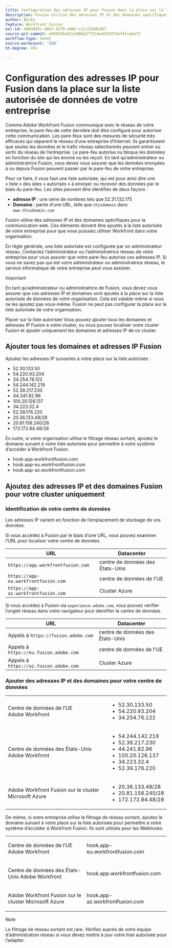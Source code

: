 ```yaml
---
title: Configuration des adresses IP pour Fusion dans la place sur la liste autorisée de données de votre entreprise
description: Fusion utilise des adresses IP et des domaines spécifiques pour la communication web. Ces éléments doivent être ajoutés à la liste autorisée de votre entreprise pour que vous puissiez utiliser Workfront dans votre organisation.
author: Becky
feature: Workfront Fusion
exl-id: 406dd45c-0863-4270-a80e-c1c115e0b367
source-git-commit: e0d9d76ab2cbd8bd277514a4291974af4fceba73
workflow-type: tm+mt
source-wordcount: '550'
ht-degree: 45%

---
```


# Configuration des adresses IP pour Fusion dans la place sur la liste autorisée de données de votre entreprise

Comme Adobe Workfront Fusion communique avec le réseau de votre entreprise, le pare-feu de cette dernière doit être configuré pour autoriser cette communication. Les pare-feux sont des mesures de sécurité très efficaces qui séparent le réseau d’une entreprise d’Internet. Ils garantissent que seules les données et le trafic réseau sélectionnés peuvent entrer ou sortir du réseau de l’entreprise. Le pare-feu autorise ou bloque les données en fonction du site qui les envoie ou les reçoit. En tant qu’administrateur ou administratrice Fusion, vous devez vous assurer que les données envoyées à ou depuis Fusion peuvent passer par le pare-feu de votre entreprise.

Pour ce faire, il vous faut une liste autorisée, qui est pour ainsi dire une « liste » des sites « autorisés » à envoyer ou recevoir des données par le biais du pare-feu. Les sites peuvent être identifiés de deux façons :

* **adresse IP** : une série de nombres tels que 52.31.132.175
* **Domaine** : partie d’une URL, telle que `thisdomain` dans `www.thisdomain.com`

Fusion utilise des adresses IP et des domaines spécifiques pour la communication web. Ces éléments doivent être ajoutés à la liste autorisée de votre entreprise pour que vous puissiez utiliser Workfront dans votre organisation.

En règle générale, une liste autorisée est configurée par un administrateur réseau. Contactez l’administrateur ou l’administratrice réseau de votre entreprise pour vous assurer que votre pare-feu autorise ces adresses IP. Si vous ne savez pas qui est votre administrateur ou administratrice réseau, le service informatique de votre entreprise peut vous assister.

>[!IMPORTANT]
>
>En tant qu’administrateur ou administratrice de Fusion, vous devez vous assurer que ces adresses IP et domaines sont ajoutés à la place sur la liste autorisée de données de votre organisation. Cela est valable même si vous ne les ajoutez pas vous-même. Fusion ne peut pas configurer la place sur la liste autorisée de votre organisation.

Placer sur la liste autorisée Vous pouvez ajouter tous les domaines et adresses IP Fusion à votre cluster, ou vous pouvez localiser votre cluster Fusion et ajouter uniquement les domaines et adresses IP de ce cluster.

## Ajouter tous les domaines et adresses IP Fusion

Ajoutez les adresses IP suivantes à votre place sur la liste autorisée :

* 52.30.133.50
* 54.220.93.204
* 34.254.76.122
* 54.244.142.219
* 52.39.217.230
* 44.241.82.96
* 100.20.126.137
* 34.223.32.4
* 52.39.176.220
* 20.36.133.48/28
* 20.81.156.240/28
* 172.172.84.48/28

En outre, si votre organisation utilise le filtrage réseau sortant, ajoutez le domaine suivant à votre liste autorisée pour permettre à votre système d’accéder à Workfront Fusion.

* hook.app.workfrontfusion.com
* hook.app-eu.workfrontfusion.com
* hook.app-az.workfrontfusion.com

## Ajoutez des adresses IP et des domaines Fusion pour votre cluster uniquement

### Identification de votre centre de données

Les adresses IP varient en fonction de l’emplacement de stockage de vos données.

Si vous accédez à Fusion par le biais d’une URL, vous pouvez examiner l’URL pour localiser votre centre de données.

| URL | Datacenter |
| --- | --- |
| `https://app.workfrontfusion.com` | centre de données des États-Unis |
| `https://app-eu.workfrontfusion.com` | centre de données de l&#39;UE |
| `https://app-az.workfrontfusion.com` | Cluster Azure |

Si vous accédez à Fusion via `experience.adobe.com`, vous pouvez vérifier l’onglet réseau dans votre navigateur pour identifier le centre de données.

| URL | Datacenter |
| --- | --- |
| Appels à `https://fusion.adobe.com` | centre de données des États-Unis |
| Appels à `https://eu.fusion.adobe.com` | centre de données de l&#39;UE |
| Appels à `https://az.fusion.adobe.com` | Cluster Azure |

### Ajouter des adresses IP et des domaines pour votre centre de données

<table style="table-layout:auto"> 
 <col> 
 <col> 
 <tbody> 
  <tr> 
   <td role="rowheader">Centre de données de l’UE Adobe Workfront</td> 
   <td> 
    <ul> 
     <li>52.30.133.50</li> 
     <li>54.220.93.204</li> 
     <li>34.254.76.122</li> 
    </ul> </td> 
  </tr> 
  <tr> 
   <td role="rowheader"> <p>Centre de données des États-Unis Adobe Workfront</p> </td> 
   <td> 
    <ul> 
     <li>54.244.142.219</li> 
     <li>52.39.217.230</li> 
     <li>44.241.82.96</li>
     <li>100.20.126.137</li>
     <li>34.223.32.4</li>
     <li>52.39.176.220</li>
    </ul> </td> 
  </tr> 
  <tr> 
   <td role="rowheader">Adobe Workfront Fusion sur le cluster Microsoft Azure</td> 
   <td> 
    <ul> 
     <li>20.36.133.48/28</li> 
     <li>20.81.156.240/28</li> 
     <li>172.172.84.48/28</li> 
    </ul> </td> 
  </tr> 
 </tbody> 
</table>

De même, si votre entreprise utilise le filtrage de réseau sortant, ajoutez le domaine suivant à votre place sur la liste autorisée pour permettre à votre système d’accéder à Workfront Fusion. Ils sont utilisés pour les Webhooks

<table style="table-layout:auto">
 <col> 
 <col> 
 <tbody> 
  <tr> 
   <td role="rowheader">Centre de données de l’UE Adobe Workfront</td> 
   <td> <p> hook.app-eu.workfrontfusion.com </p> </td> 
  </tr> 
  <tr> 
   <td role="rowheader"> <p>Centre de données des États-Unis Adobe Workfront</p> </td> 
   <td> <p>hook.app.workfrontfusion.com </p> </td> 
  </tr> 
  <tr> 
   <td role="rowheader"> <p>Adobe Workfront Fusion sur le cluster Microsoft Azure</p> </td> 
   <td> <p>hook.app-az.workfrontfusion.com </p> </td> 
  </tr> 
 </tbody> 
</table>

>[!NOTE]
>
>Le filtrage de réseau sortant est rare. Vérifiez auprès de votre équipe d’administration réseau si vous devez mettre à jour votre liste autorisée pour l’adapter.
